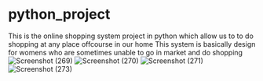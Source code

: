 # python_project
This is the online shopping system project in python which allow us to to do shopping at any place offcourse in our home
This system is basically design for womens who are sometimes unable to go in market and do shopping 
![Screenshot (269)](https://user-images.githubusercontent.com/94030363/178139063-20ffdc9c-bb79-4910-a47c-d8a5dcdd5835.png)
![Screenshot (270)](https://user-images.githubusercontent.com/94030363/178139081-ffc40dd4-1fe1-4271-aaa8-0863235f14ac.png)
![Screenshot (271)](https://user-images.githubusercontent.com/94030363/178139094-73c07ee3-2a31-47e9-9b52-cd199fcb4a04.png)
![Screenshot (273)](https://user-images.githubusercontent.com/94030363/178139109-011bcc94-c1f2-4b0b-8709-b0074be9ba68.png)

